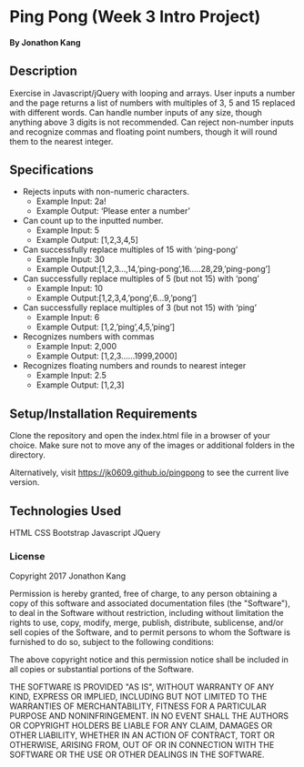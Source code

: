 # Ping Pong (Week 3 Intro Project)

#### By Jonathon Kang

## Description

Exercise in Javascript/jQuery with looping and arrays. User inputs a number and the page returns a list of numbers with multiples of 3, 5 and 15 replaced with different words. Can handle number inputs of any size, though anything above 3 digits is not recommended. Can reject non-number inputs and recognize commas and floating point numbers, though it will round them to the nearest integer.

## Specifications
* Rejects inputs with non-numeric characters.
  * Example Input: 2a!
  * Example Output: ‘Please enter a number’
* Can count up to the inputted number.
  * Example Input: 5
  * Example Output: [1,2,3,4,5]
* Can successfully replace multiples of 15 with ‘ping-pong’
  * Example Input: 30
  * Example Output:[1,2,3…,14,’ping-pong’,16…..28,29,’ping-pong’]
* Can successfully replace multiples of 5 (but not 15) with ‘pong’
  * Example Input: 10
  * Example Output:[1,2,3,4,’pong’,6…9,’pong’]
* Can successfully replace multiples of 3 (but not 15) with ‘ping’
  * Example Input: 6
  * Example Output: [1,2,’ping’,4,5,’ping’]
* Recognizes numbers with commas
  * Example Input: 2,000
  * Example Output: [1,2,3……1999,2000]
* Recognizes floating numbers and rounds to nearest integer
  * Example Input: 2.5
  * Example Output: [1,2,3]

## Setup/Installation Requirements

Clone the repository and open the index.html file in a browser of your choice. Make sure not to move any of the images or additional folders in the directory.

Alternatively, visit https://jk0609.github.io/pingpong to see the current live version.

## Technologies Used

HTML
CSS
Bootstrap
Javascript
JQuery

### License

Copyright 2017 Jonathon Kang

Permission is hereby granted, free of charge, to any person obtaining a copy of this software and associated documentation files (the "Software"), to deal in the Software without restriction, including without limitation the rights to use, copy, modify, merge, publish, distribute, sublicense, and/or sell copies of the Software, and to permit persons to whom the Software is furnished to do so, subject to the following conditions:

The above copyright notice and this permission notice shall be included in all copies or substantial portions of the Software.

THE SOFTWARE IS PROVIDED "AS IS", WITHOUT WARRANTY OF ANY KIND, EXPRESS OR IMPLIED, INCLUDING BUT NOT LIMITED TO THE WARRANTIES OF MERCHANTABILITY, FITNESS FOR A PARTICULAR PURPOSE AND NONINFRINGEMENT. IN NO EVENT SHALL THE AUTHORS OR COPYRIGHT HOLDERS BE LIABLE FOR ANY CLAIM, DAMAGES OR OTHER LIABILITY, WHETHER IN AN ACTION OF CONTRACT, TORT OR OTHERWISE, ARISING FROM, OUT OF OR IN CONNECTION WITH THE SOFTWARE OR THE USE OR OTHER DEALINGS IN THE SOFTWARE.
